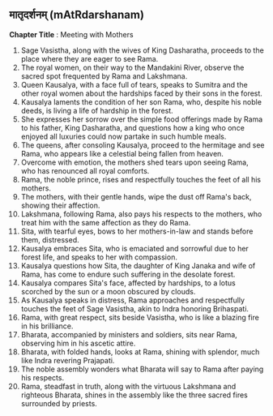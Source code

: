 ## मातृदर्शनम् (mAtRdarshanam)

**Chapter Title** : Meeting with Mothers

1. Sage Vasistha, along with the wives of King Dasharatha, proceeds to the place where they are eager to see Rama.
2. The royal women, on their way to the Mandakini River, observe the sacred spot frequented by Rama and Lakshmana.
3. Queen Kausalya, with a face full of tears, speaks to Sumitra and the other royal women about the hardships faced by their sons in the forest.
4. Kausalya laments the condition of her son Rama, who, despite his noble deeds, is living a life of hardship in the forest.
5. She expresses her sorrow over the simple food offerings made by Rama to his father, King Dasharatha, and questions how a king who once enjoyed all luxuries could now partake in such humble meals.
6. The queens, after consoling Kausalya, proceed to the hermitage and see Rama, who appears like a celestial being fallen from heaven.
7. Overcome with emotion, the mothers shed tears upon seeing Rama, who has renounced all royal comforts.
8. Rama, the noble prince, rises and respectfully touches the feet of all his mothers.
9. The mothers, with their gentle hands, wipe the dust off Rama's back, showing their affection.
10. Lakshmana, following Rama, also pays his respects to the mothers, who treat him with the same affection as they do Rama.
11. Sita, with tearful eyes, bows to her mothers-in-law and stands before them, distressed.
12. Kausalya embraces Sita, who is emaciated and sorrowful due to her forest life, and speaks to her with compassion.
13. Kausalya questions how Sita, the daughter of King Janaka and wife of Rama, has come to endure such suffering in the desolate forest.
14. Kausalya compares Sita's face, affected by hardships, to a lotus scorched by the sun or a moon obscured by clouds.
15. As Kausalya speaks in distress, Rama approaches and respectfully touches the feet of Sage Vasistha, akin to Indra honoring Brihaspati.
16. Rama, with great respect, sits beside Vasistha, who is like a blazing fire in his brilliance.
17. Bharata, accompanied by ministers and soldiers, sits near Rama, observing him in his ascetic attire.
18. Bharata, with folded hands, looks at Rama, shining with splendor, much like Indra revering Prajapati.
19. The noble assembly wonders what Bharata will say to Rama after paying his respects.
20. Rama, steadfast in truth, along with the virtuous Lakshmana and righteous Bharata, shines in the assembly like the three sacred fires surrounded by priests.
